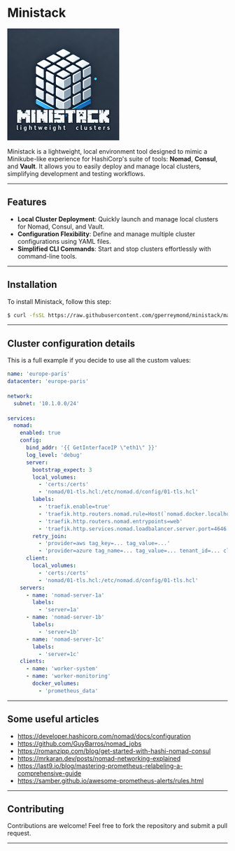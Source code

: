 # Ministack

![Logo of Ministack](images/logo-256.png)

Ministack is a lightweight, local environment tool designed to mimic a Minikube-like experience for HashiCorp's suite of tools: **Nomad**, **Consul**, and **Vault**. It allows you to easily deploy and manage local clusters, simplifying development and testing workflows.

---

## Features

- **Local Cluster Deployment**: Quickly launch and manage local clusters for Nomad, Consul, and Vault.
- **Configuration Flexibility**: Define and manage multiple cluster configurations using YAML files.
- **Simplified CLI Commands**: Start and stop clusters effortlessly with command-line tools.

---

## Installation

To install Ministack, follow this step:

```sh
$ curl -fsSL https://raw.githubusercontent.com/gperreymond/ministack/main/install | bash
```

---

## Cluster configuration details

This is a full example if you decide to use all the custom values:

```yaml
name: 'europe-paris'
datacenter: 'europe-paris'

network:
  subnet: '10.1.0.0/24'

services:
  nomad:
    enabled: true
    config:
      bind_addr: '{{ GetInterfaceIP \"eth1\" }}'
      log_level: 'debug'
      server:
        bootstrap_expect: 3
        local_volumes:
          - 'certs:/certs'
          - 'nomad/01-tls.hcl:/etc/nomad.d/config/01-tls.hcl'
        labels:
          - 'traefik.enable=true'
          - 'traefik.http.routers.nomad.rule=Host(`nomad.docker.localhost`)'
          - 'traefik.http.routers.nomad.entrypoints=web'
          - 'traefik.http.services.nomad.loadbalancer.server.port=4646'
        retry_join:
          - 'provider=aws tag_key=... tag_value=...'
          - 'provider=azure tag_name=... tag_value=... tenant_id=... client_id=... subscription_id=... secret_access_key=...'
      client:
        local_volumes:
          - 'certs:/certs'
          - 'nomad/01-tls.hcl:/etc/nomad.d/config/01-tls.hcl'
    servers:
      - name: 'nomad-server-1a'
        labels:
          - 'server=1a'
      - name: 'nomad-server-1b'
        labels:
          - 'server=1b'
      - name: 'nomad-server-1c'
        labels:
          - 'server=1c'
    clients:
      - name: 'worker-system'
      - name: 'worker-monitoring'
        docker_volumes:
          - 'prometheus_data'
```

---

## Some useful articles

* https://developer.hashicorp.com/nomad/docs/configuration
* https://github.com/GuyBarros/nomad_jobs
* https://romanzipp.com/blog/get-started-with-hashi-nomad-consul
* https://mrkaran.dev/posts/nomad-networking-explained
* https://last9.io/blog/mastering-prometheus-relabeling-a-comprehensive-guide
* https://samber.github.io/awesome-prometheus-alerts/rules.html

---

## Contributing

Contributions are welcome! Feel free to fork the repository and submit a pull request.

---
